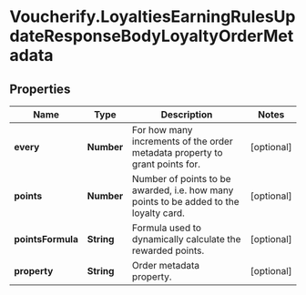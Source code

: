 # Voucherify.LoyaltiesEarningRulesUpdateResponseBodyLoyaltyOrderMetadata

## Properties

Name | Type | Description | Notes
------------ | ------------- | ------------- | -------------
**every** | **Number** | For how many increments of the order metadata property to grant points for. | [optional] 
**points** | **Number** | Number of points to be awarded, i.e. how many points to be added to the loyalty card. | [optional] 
**pointsFormula** | **String** | Formula used to dynamically calculate the rewarded points. | [optional] 
**property** | **String** | Order metadata property. | [optional] 



